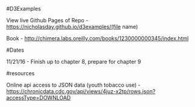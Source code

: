 #D3Examples

View live Github Pages of Repo - https://nicholasday.github.io/d3examples/(file name)

Book - http://chimera.labs.oreilly.com/books/1230000000345/index.html

#Dates

11/21/16 - Finish up to chapter 8, prepare for chapter 9

#resources

Online api access to JSON data (youth tobacco use) - https://chronicdata.cdc.gov/api/views/4juz-x2tp/rows.json?accessType=DOWNLOAD
